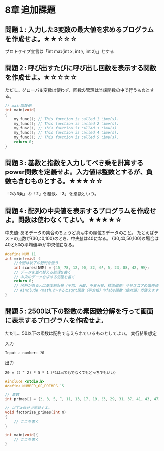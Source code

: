 # 8章 追加課題
## 問題１:  入力した3変数の最大値を求めるプログラムを作成せよ。★★☆☆☆
プロトタイプ宣言は「int max(int x, int y, int z);」とする


## 問題２: 呼び出すたびに呼び出し回数を表示する関数を作成せよ。★☆☆☆☆
ただし、グローバル変数は使わず、回数の管理は当該関数の中で行うものとする。
```C
// main関数側
int main(void)
{
    my_func(); // This function is called 1 time(s).
    my_func(); // This function is called 2 time(s).
    my_func(); // This function is called 3 time(s).
    my_func(); // This function is called 4 time(s).
    my_func(); // This function is called 5 time(s).
    return 0;
}
```

## 問題３: 基数と指数を入力してべき乗を計算するpower関数を定義せよ。入力値は整数とするが、負数も含むものとする。★★★☆☆
「2の3乗」の「2」を基数、「3」を指数という。


## 問題４: 配列の中央値を表示するプログラムを作成せよ。関数は使わなくてよい。★★★★☆
中央値: あるデータの集合のちょうど真ん中の順位のデータのこと。
たとえばテストの点数が{30,40,100}のとき、中央値は40になる。
{30,40,50,100}の場合は40と50の平均値45が中央値になる。
```C
#define NUM 11
int main(void) {
    //今回は以下の配列を使う
    int scores[NUM] = {45, 78, 12, 90, 32, 67, 5, 23, 88, 42, 99};
    // データを並べ替える処理を書く
    // 中央のデータを求める処理を書く
    return 0;
    // 余裕がある人は基本統計量（平均、分散、不変分散、標準偏差）や各スコアの偏差値も出力してみましょう
    // #include <math.h>するとsqrt関数（平方根）やfabs関数（絶対値）が使えます（テキストp.467参照）
}
```

## 問題５: 2500以下の整数の素因数分解を行って画面に表示するプログラムを作成せよ。
ただし、50以下の素数は配列で与えられているものとしてよい。
実行結果想定

入力
```
Input a number: 20
```
出力
```
20 = (2 ^ 2) * 5 * 1（*1は出てもでなくてもどっちでもいい）
```

```C
#include <stdio.h>
#define NUMBER_OF_PRIMES 15

// 素数
int primes[] = {2, 3, 5, 7, 11, 13, 17, 19, 23, 29, 31, 37, 41, 43, 47};

// 以下は自分で実装する。
void factorize_primes(int m)
{
    // ここを書く
}

int main(void){
    // ここを書く
}
```
